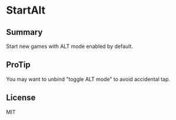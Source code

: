 # StartAlt

## Summary

Start new games with ALT mode enabled by default.

## ProTip

You may want to unbind "toggle ALT mode" to avoid accidental tap.

## License

MIT
